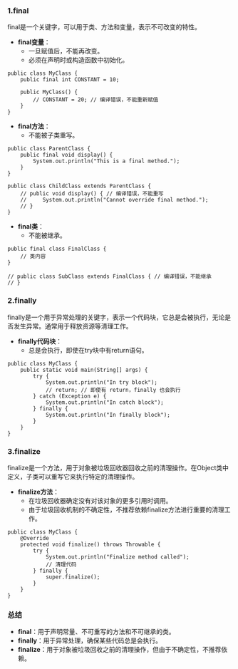 ### 1.final
final是一个关键字，可以用于类、方法和变量，表示不可改变的特性。

- **final变量**：
   - 一旦赋值后，不能再改变。
   - 必须在声明时或构造函数中初始化。
```
public class MyClass {
    public final int CONSTANT = 10;
    
    public MyClass() {
        // CONSTANT = 20; // 编译错误，不能重新赋值
    }
}
```

- **final方法**：
   - 不能被子类重写。
```
public class ParentClass {
    public final void display() {
        System.out.println("This is a final method.");
    }
}

public class ChildClass extends ParentClass {
    // public void display() { // 编译错误，不能重写
    //     System.out.println("Cannot override final method.");
    // }
}
```

- **final类**：
   - 不能被继承。
```
public final class FinalClass {
    // 类内容
}

// public class SubClass extends FinalClass { // 编译错误，不能继承
// }
```
### 2.finally
finally是一个用于异常处理的关键字，表示一个代码块，它总是会被执行，无论是否发生异常。通常用于释放资源等清理工作。

- **finally代码块**：
   - 总是会执行，即使在try块中有return语句。
```
public class MyClass {
    public static void main(String[] args) {
        try {
            System.out.println("In try block");
            // return; // 即使有 return，finally 也会执行
        } catch (Exception e) {
            System.out.println("In catch block");
        } finally {
            System.out.println("In finally block");
        }
    }
}
```
### 3.finalize
finalize是一个方法，用于对象被垃圾回收器回收之前的清理操作。在Object类中定义，子类可以重写它来执行特定的清理操作。

- **finalize方法**：
   - 在垃圾回收器确定没有对该对象的更多引用时调用。
   - 由于垃圾回收机制的不确定性，不推荐依赖finalize方法进行重要的清理工作。
```
public class MyClass {
    @Override
    protected void finalize() throws Throwable {
        try {
            System.out.println("Finalize method called");
            // 清理代码
        } finally {
            super.finalize();
        }
    }
}
```
### 总结

- **final**：用于声明常量、不可重写的方法和不可继承的类。
- **finally**：用于异常处理，确保某些代码总是会执行。
- **finalize**：用于对象被垃圾回收之前的清理操作，但由于不确定性，不推荐依赖。
